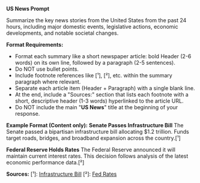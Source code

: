 **US News Prompt**

Summarize the key news stories from the United States from the past 24 hours, including major domestic events, legislative actions, economic developments, and notable societal changes.

**Format Requirements:**
- Format each summary like a short newspaper article: bold Header (2-6 words) on its own line, followed by a paragraph (2-5 sentences).
- Do NOT use bullet points.
- Include footnote references like [¹], [²], etc. within the summary paragraph where relevant.
- Separate each article item (Header + Paragraph) with a single blank line.
- At the end, include a "Sources:" section that lists each footnote with a short, descriptive header (1-3 words) hyperlinked to the article URL.
- Do NOT include the main "**US News**" title at the beginning of your response.

**Example Format (Content only):**
**Senate Passes Infrastructure Bill**
The Senate passed a bipartisan infrastructure bill allocating $1.2 trillion. Funds target roads, bridges, and broadband expansion across the country.[¹]

**Federal Reserve Holds Rates**
The Federal Reserve announced it will maintain current interest rates. This decision follows analysis of the latest economic performance data.[²]

**Sources:**
[¹]: [Infrastructure Bill](http://example.com/infra-bill)
[²]: [Fed Rates](http://example.com/fed-rates-decision) 